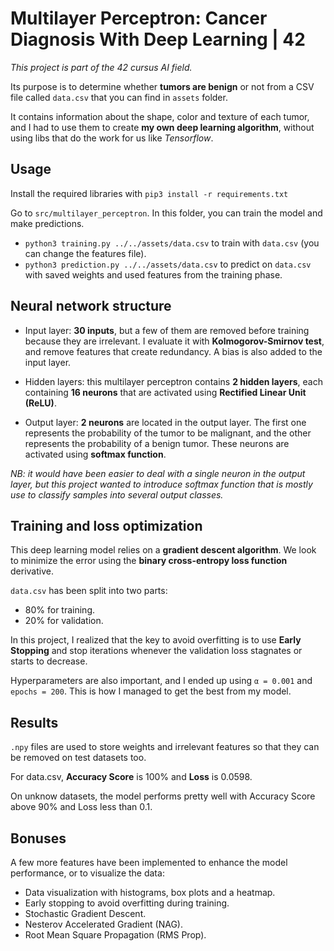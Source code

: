 # Multilayer Perceptron: Cancer Diagnosis With Deep Learning | 42

*This project is part of the 42 cursus AI field.*

Its purpose is to determine whether **tumors are benign** or not from a CSV file called `data.csv` that you can find in `assets` folder.

It contains information about the shape, color and texture of each tumor, and I had to use them to create **my own deep learning algorithm**, without using libs that do the work for us like *Tensorflow*.

## Usage

Install the required libraries with `pip3 install -r requirements.txt`

Go to `src/multilayer_perceptron`. In this folder, you can train the model and make predictions.
- `python3 training.py ../../assets/data.csv` to train with `data.csv` (you can change the features file).
- `python3 prediction.py ../../assets/data.csv` to predict on `data.csv` with saved weights and used features from the training phase.

## Neural network structure

- Input layer: **30 inputs**, but a few of them are removed before training because they are irrelevant. I evaluate it with **Kolmogorov-Smirnov test**, and remove features that create redundancy. A bias is also added to the input layer.

- Hidden layers: this multilayer perceptron contains **2 hidden layers**, each containing **16 neurons** that are activated using **Rectified Linear Unit (ReLU)**.

- Output layer: **2 neurons** are located in the output layer. The first one represents the probability of the tumor to be malignant, and the other represents the probability of a benign tumor. These neurons are activated using **softmax function**.

*NB: it would have been easier to deal with a single neuron in the output layer, but this project wanted to introduce softmax function that is mostly use to classify samples into several output classes.*

## Training and loss optimization

This deep learning model relies on a **gradient descent algorithm**. We look to minimize the error using the **binary cross-entropy loss function** derivative.

`data.csv` has been split into two parts:
- 80% for training.
- 20% for validation.

In this project, I realized that the key to avoid overfitting is to use **Early Stopping** and stop iterations whenever the validation loss stagnates or starts to decrease.

Hyperparameters are also important, and I ended up using `α = 0.001` and `epochs = 200`. This is how I managed to get the best from my model.

## Results

`.npy` files are used to store weights and irrelevant features so that they can be removed on test datasets too.

For data.csv, **Accuracy Score** is 100% and **Loss** is 0.0598.

On unknow datasets, the model performs pretty well with Accuracy Score above 90% and Loss less than 0.1.

## Bonuses

A few more features have been implemented to enhance the model performance, or to visualize the data:

- Data visualization with histograms, box plots and a heatmap.
- Early stopping to avoid overfitting during training.
- Stochastic Gradient Descent.
- Nesterov Accelerated Gradient (NAG).
- Root Mean Square Propagation (RMS Prop).

